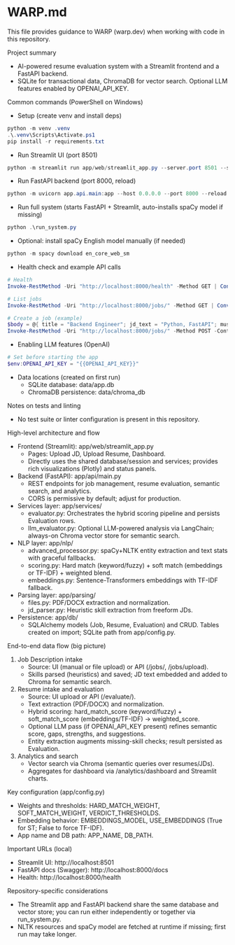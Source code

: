 # WARP.md

This file provides guidance to WARP (warp.dev) when working with code in this repository.

Project summary
- AI-powered resume evaluation system with a Streamlit frontend and a FastAPI backend.
- SQLite for transactional data, ChromaDB for vector search. Optional LLM features enabled by OPENAI_API_KEY.

Common commands (PowerShell on Windows)
- Setup (create venv and install deps)
```powershell path=null start=null
python -m venv .venv
.\.venv\Scripts\Activate.ps1
pip install -r requirements.txt
```

- Run Streamlit UI (port 8501)
```powershell path=null start=null
python -m streamlit run app/web/streamlit_app.py --server.port 8501 --server.address 0.0.0.0
```

- Run FastAPI backend (port 8000, reload)
```powershell path=null start=null
python -m uvicorn app.api.main:app --host 0.0.0.0 --port 8000 --reload
```

- Run full system (starts FastAPI + Streamlit, auto-installs spaCy model if missing)
```powershell path=null start=null
python .\run_system.py
```

- Optional: install spaCy English model manually (if needed)
```powershell path=null start=null
python -m spacy download en_core_web_sm
```

- Health check and example API calls
```powershell path=null start=null
# Health
Invoke-RestMethod -Uri "http://localhost:8000/health" -Method GET | ConvertTo-Json -Depth 5

# List jobs
Invoke-RestMethod -Uri "http://localhost:8000/jobs/" -Method GET | ConvertTo-Json -Depth 5

# Create a job (example)
$body = @{ title = "Backend Engineer"; jd_text = "Python, FastAPI"; must_skills = @("python","fastapi"); nice_skills = @("docker"); location = "Remote" } | ConvertTo-Json
Invoke-RestMethod -Uri "http://localhost:8000/jobs/" -Method POST -ContentType "application/json" -Body $body | ConvertTo-Json -Depth 5
```

- Enabling LLM features (OpenAI)
```powershell path=null start=null
# Set before starting the app
$env:OPENAI_API_KEY = "{{OPENAI_API_KEY}}"
```

- Data locations (created on first run)
  - SQLite database: data/app.db
  - ChromaDB persistence: data/chroma_db

Notes on tests and linting
- No test suite or linter configuration is present in this repository.

High-level architecture and flow
- Frontend (Streamlit): app/web/streamlit_app.py
  - Pages: Upload JD, Upload Resume, Dashboard.
  - Directly uses the shared database/session and services; provides rich visualizations (Plotly) and status panels.
- Backend (FastAPI): app/api/main.py
  - REST endpoints for job management, resume evaluation, semantic search, and analytics.
  - CORS is permissive by default; adjust for production.
- Services layer: app/services/
  - evaluator.py: Orchestrates the hybrid scoring pipeline and persists Evaluation rows.
  - llm_evaluator.py: Optional LLM-powered analysis via LangChain; always-on Chroma vector store for semantic search.
- NLP layer: app/nlp/
  - advanced_processor.py: spaCy+NLTK entity extraction and text stats with graceful fallbacks.
  - scoring.py: Hard match (keyword/fuzzy) + soft match (embeddings or TF-IDF) + weighted blend.
  - embeddings.py: Sentence-Transformers embeddings with TF-IDF fallback.
- Parsing layer: app/parsing/
  - files.py: PDF/DOCX extraction and normalization.
  - jd_parser.py: Heuristic skill extraction from freeform JDs.
- Persistence: app/db/
  - SQLAlchemy models (Job, Resume, Evaluation) and CRUD. Tables created on import; SQLite path from app/config.py.

End-to-end data flow (big picture)
1) Job Description intake
   - Source: UI (manual or file upload) or API (/jobs/, /jobs/upload).
   - Skills parsed (heuristics) and saved; JD text embedded and added to Chroma for semantic search.
2) Resume intake and evaluation
   - Source: UI upload or API (/evaluate/).
   - Text extraction (PDF/DOCX) and normalization.
   - Hybrid scoring: hard_match_score (keyword/fuzzy) + soft_match_score (embeddings/TF-IDF) → weighted_score.
   - Optional LLM pass (if OPENAI_API_KEY present) refines semantic score, gaps, strengths, and suggestions.
   - Entity extraction augments missing-skill checks; result persisted as Evaluation.
3) Analytics and search
   - Vector search via Chroma (semantic queries over resumes/JDs).
   - Aggregates for dashboard via /analytics/dashboard and Streamlit charts.

Key configuration (app/config.py)
- Weights and thresholds: HARD_MATCH_WEIGHT, SOFT_MATCH_WEIGHT, VERDICT_THRESHOLDS.
- Embedding behavior: EMBEDDINGS_MODEL, USE_EMBEDDINGS (True for ST; False to force TF-IDF).
- App name and DB path: APP_NAME, DB_PATH.

Important URLs (local)
- Streamlit UI: http://localhost:8501
- FastAPI docs (Swagger): http://localhost:8000/docs
- Health: http://localhost:8000/health

Repository-specific considerations
- The Streamlit app and FastAPI backend share the same database and vector store; you can run either independently or together via run_system.py.
- NLTK resources and spaCy model are fetched at runtime if missing; first run may take longer.
